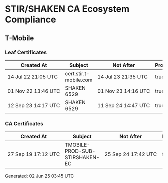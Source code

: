 # STIR/SHAKEN CA Ecosystem Compliance

## T-Mobile

### Leaf Certificates

| Created At | Subject | Not After | Problems | Link |
|------------|---------|-----------|----------|------|
| 14&#160;Jul&#160;22&#160;21:05&#160;UTC | cert.stir.t-mobile.com | 14&#160;Jul&#160;23&#160;21:35&#160;UTC | true | [view](../CERTS/7f653e15453416082531011acd1d7dad4f664ddf5124f73e27d841138f4a89f8/README.md) |
| 01&#160;Nov&#160;22&#160;13:46&#160;UTC | SHAKEN 6529 | 01&#160;Nov&#160;23&#160;14:16&#160;UTC | true | [view](../CERTS/a3bffabdf710ee8fd719f4bf09ec27341e7e9705b4ac4687b98e4d137222cf38/README.md) |
| 12&#160;Sep&#160;23&#160;14:17&#160;UTC | SHAKEN 6529 | 11&#160;Sep&#160;24&#160;14:47&#160;UTC | true | [view](../CERTS/ecd9d4ee9cf6d3fa4727df3dbf725fff3b1a0928545039fc00f0a5cc84d65f13/README.md) |

### CA Certificates

| Created At | Subject | Not After | Problems | Link |
|------------|---------|-----------|----------|------|
| 27&#160;Sep&#160;19&#160;17:12&#160;UTC | TMOBILE-PROD-SUB-STIRSHAKEN-EC | 25&#160;Sep&#160;24&#160;17:42&#160;UTC | false | [view](../CERTS/4378a3f136510465232246b4d6a72d600db7e11117ac0e3d59c65528f47c9c4f/README.md) |


Generated: 02 Jun 25 03:45 UTC